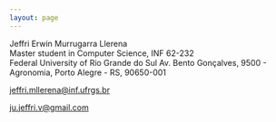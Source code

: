 ```yaml
---
layout: page
---
```


Jeffri Erwin Murrugarra Llerena  
Master student in Computer Science, INF 62-232  
Federal University of Rio Grande do Sul 
Av. Bento Gonçalves, 9500 - Agronomia, Porto Alegre - RS, 90650-001 

jeffri.mllerena@inf.ufrgs.br

ju.jeffri.v@gmail.com
